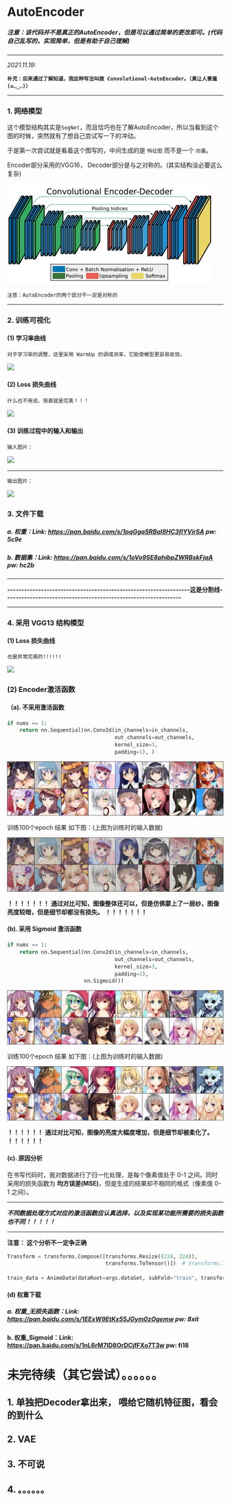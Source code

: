 # AutoEncoder

##### 注意：该代码并不是真正的AutoEncoder，但是可以通过简单的更改即可。(代码自己乱写的，实现简单，但是有助于自己理解)

------

*2021.11.19:*

​	**```补充：后来通过了解知道，我这种写法叫做 Convolutional-AutoEncoder。（真让人害羞(✿◡‿◡)）```**

------

### 1. 网络模型	

这个模型结构其实是```SegNet```，而且恰巧也在了解AutoEncoder，所以当看到这个图的时候，突然就有了想自己尝试写一下的冲动。

于是第一次尝试就是看着这个图写的，中间生成的是 ```特征图``` 而不是一个 ```向量```。



Encoder部分采用的VGG16， Decoder部分是与之对称的。(其实结构没必要这么复杂)

<img src="./files/model.png" style="zoom: 100%">

```注意：AutoEncoder的两个部分不一定是对称的```

------

### 2. 训练可视化

#### (1) 学习率曲线

```对于学习率的调整，这里采用 WarmUp 的调成测率，它能使模型更容易收敛。```

<img src="./files/warmuplr.png" style="zoom: 100%">



#### (2)  Loss 损失曲线

```什么也不用说，简直就是完美！！！```

<img src="./files/loss.png" style="zoom: 100%">



#### (3) 训练过程中的输入和输出

```输入图片：```

<img src="./files/out.png" style="zoom: 100%">

------

```输出图片：```

<img src="./files/in.png" style="zoom: 100%">



### 3. 文件下载

##### a. 权重：Link: https://pan.baidu.com/s/1pqGgaSRBal8HC3flYVirSA pw: 5c9e 

##### b. 数据集：Link: https://pan.baidu.com/s/1oVo9SE8phibpZWRBskFjaA pw: hc2b 





------

**-----------------------------------------------------------------这是分割线---------------------------------------------------------------**

------

### 4. 采用 VGG13 结构模型

#### (1)  Loss 损失曲线

```也是非常完美的!!!!!!```

<img src="./files/loss2.png" style="zoom: 100%">



### (2) Encoder激活函数

#### （a).  不采用激活函数

```python
if nums == 1:
    return nn.Sequential(nn.Conv2d(in_channels=in_channels,
                                   out_channels=out_channels,
                                   kernel_size=3,
                                   padding=1), )
```

<img src="./files/no.png" style="zoom: 100%">



训练100个epoch 结果 如下图：(上图为训练时的输入数据)

<img src="./files/no0.png" style="zoom: 100%">



**！！！！！！！** **通过对比可知，图像整体还可以，但是仿佛蒙上了一层纱，图像亮度较暗，但是细节却都没有损失。**  **！！！！！！！**



#### (b). 采用 Sigmoid 激活函数

```python
if nums == 1:
    return nn.Sequential(nn.Conv2d(in_channels=in_channels,
                                   out_channels=out_channels,
                                   kernel_size=3,
                                   padding=1),
                         nn.Sigmoid())
```

<img src="./files/yes.png" style="zoom: 100%">



训练100个epoch 结果 如下图：(上图为训练时的输入数据)

<img src="./files/yes0.png" style="zoom: 100%">



**！！！！！！** **通过对比可知，图像的亮度大幅度增加，但是细节却被柔化了。**  **！！！！！！**



#### (c). 原因分析

在书写代码时，我对数据进行了归一化处理，是每个像素值处于 0-1 之间。同时采用的损失函数为 **均方误差(MSE)**，但是生成的结果却不相同的格式（像素值 0-1 之间）。

-------

***不同数据处理方式对应的激活函数应认真选择，以及实现某功能所需要的损失函数也不同！！！！！***

-------

**注意： 这个分析不一定争正确**

```python
Transform = transforms.Compose([transforms.Resize((224, 224)),
                                transforms.ToTensor()])  # transforms.ToTensor() 归一化处理

train_data = AnimeData(dataRoot=args.dataSet, subFold="train", transform=Transform)
```



####  (d) 权重下载

##### a. 权重_无损失函数：Link: https://pan.baidu.com/s/1EExW9EtKx55JGym0zOgemw   pw: 8xit 

**b. 权重_Sigmoid：Link: https://pan.baidu.com/s/1nL6rM7ID8OrDCjfFXo7T3w   pw: fi18**





# 未完待续（其它尝试）。。。。。。

## 1. 单独把Decoder拿出来， 喂给它随机特征图，看会的到什么

## 2. VAE

## 3. 不可说

## 4. 。。。。。。

